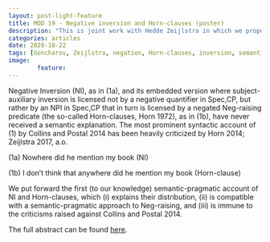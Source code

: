 ```yaml
---
layout: post-light-feature
title: MOD 19 - Negative inversion and Horn-clauses (poster)
description: "This is joint work with Hedde Zeijlstra in which we propose a semantic-pragmattic account of negative inversion and Horn-clauses."
categories: articles
date: 2020-10-22
tags: [Goncharov, Zeijlstra, negation, Horn-clauses, inversion, semantics, pragmatics, NPIs, polarity, emphatic]
image: 
        feature:
---
```


Negative Inversion (NI), as in (1a), and its embedded version where subject-auxiliary inversion is licensed not by a negative quantifier in Spec,CP, but rather by an NPI in Spec,CP that in turn is licensed by a negated Neg-raising predicate (the so-called Horn-clauses, Horn 1972), as in (1b), have never received a semantic explanation. The most prominent syntactic account of (1) by Collins and Postal 2014 has been heavily criticized by Horn 2014; Zeijlstra 2017, a.o.

(1a) Nowhere did he mention my book (NI)

(1b) I don’t think that anywhere did he mention my book (Horn-clause)

We put forward the first (to our knowledge) semantic-pragmatic account of NI and Horn-clauses, which (i) explains their distribution, (ii) is compatible with a semantic-pragmatic approach to Neg-raising, and (iii) is immune to the criticisms raised against Collins and Postal 2014.
 
 The full abstract can be found [here](/docs/negative-inversion-and-Horn-clauses-MOD19.pdf).


